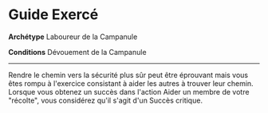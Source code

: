 # Guide Exercé

<p><strong>Archétype</strong> Laboureur de la Campanule</p>
<p><strong>Conditions</strong> Dévouement de la Campanule</p>
<hr>
<p>Rendre le chemin vers la sécurité plus sûr peut être éprouvant mais vous êtes rompu à l'exercice consistant à aider les autres à trouver leur chemin. Lorsque vous obtenez un succès dans l'action Aider un membre de votre "récolte", vous considérez qu'il s'agit d'un Succès critique.</p>